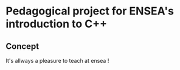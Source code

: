 # Pedagogical project for ENSEA's introduction to C++

## Concept

It's allways a pleasure to teach at ensea !